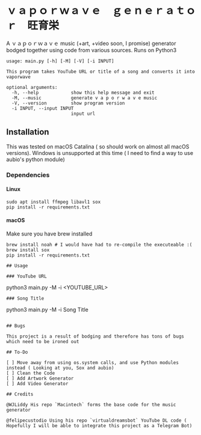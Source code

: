 # ｖａｐｏｒｗａｖｅ　ｇｅｎｅｒａｔｏｒ　旺育栄
A ｖａｐｏｒｗａｖｅ music (+art, +video soon, I promise) generator bodged together using code from various sources. Runs on Python3

```
usage: main.py [-h] [-M] [-V] [-i INPUT]

This program takes YouTube URL or title of a song and converts it into
vaporwave

optional arguments:
  -h, --help            show this help message and exit
  -M, --music           generate v a p o r w a v e music
  -V, --version         show program version
  -i INPUT, --input INPUT
                        input url
```

## Installation

This was tested on macOS Catalina ( so should work on almost all macOS versions).
Windows is unsupported at this time ( I need to find a way to use aubio's python module)

### Dependencies

#### Linux

```
sudo apt install ffmpeg libavl1 sox
pip install -r requirements.txt
```

#### macOS

Make sure you have brew installed

```
brew install noah # I would have had to re-compile the executeable :(
brew install sox
pip install -r requirements.txt

## Usage

### YouTube URL
```
python3 main.py -M -i <YOUTUBE_URL>
```
### Song Title
```
python3 main.py -M -i Song Title
```

## Bugs

This project is a result of bodging and therefore has tons of bugs which need to be ironed out

## To-Do

[ ] Move away from using os.system calls, and use Python modules instead ( Looking at you, Sox and aubio)
[ ] Clean the Code
[ ] Add Artwork Generator
[ ] Add Video Generator

## Credits

@WJLiddy His repo `Macintech` forms the base code for the music generator

@felipecustodio Using his repo `virtualdreamsbot` YouTube DL code ( Hopefully I will be able to integrate this project as a Telegram Bot)